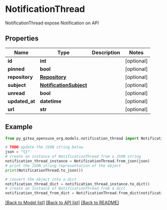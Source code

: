 # NotificationThread

NotificationThread expose Notification on API

## Properties

Name | Type | Description | Notes
------------ | ------------- | ------------- | -------------
**id** | **int** |  | [optional] 
**pinned** | **bool** |  | [optional] 
**repository** | [**Repository**](Repository.md) |  | [optional] 
**subject** | [**NotificationSubject**](NotificationSubject.md) |  | [optional] 
**unread** | **bool** |  | [optional] 
**updated_at** | **datetime** |  | [optional] 
**url** | **str** |  | [optional] 

## Example

```python
from py_gitea_opensuse_org.models.notification_thread import NotificationThread

# TODO update the JSON string below
json = "{}"
# create an instance of NotificationThread from a JSON string
notification_thread_instance = NotificationThread.from_json(json)
# print the JSON string representation of the object
print(NotificationThread.to_json())

# convert the object into a dict
notification_thread_dict = notification_thread_instance.to_dict()
# create an instance of NotificationThread from a dict
notification_thread_from_dict = NotificationThread.from_dict(notification_thread_dict)
```
[[Back to Model list]](../README.md#documentation-for-models) [[Back to API list]](../README.md#documentation-for-api-endpoints) [[Back to README]](../README.md)


